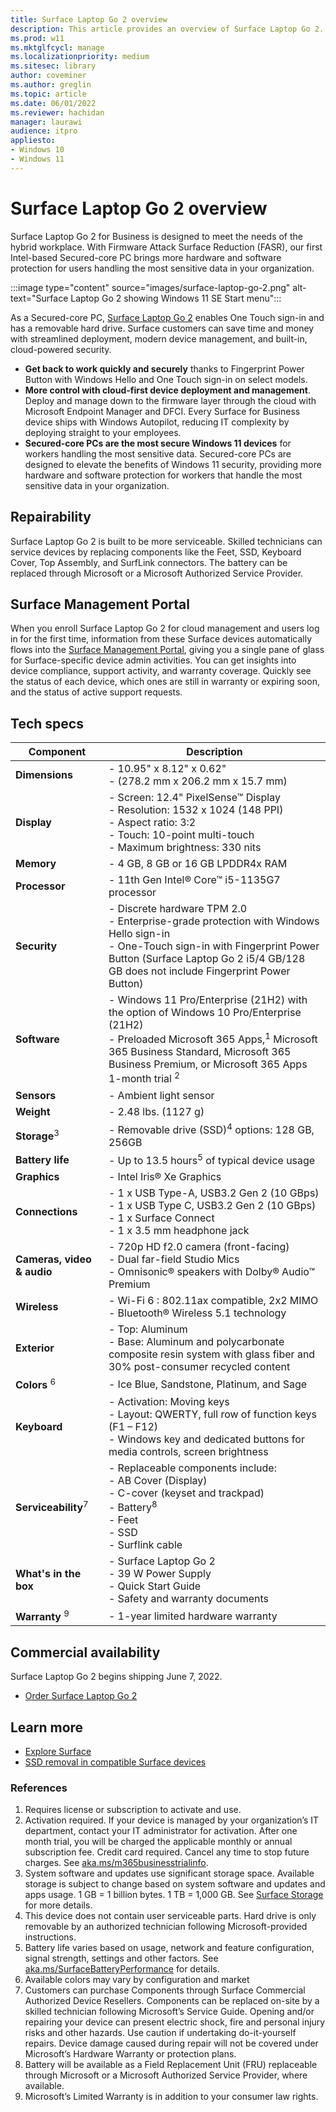 ```yaml
---
title: Surface Laptop Go 2 overview
description: This article provides an overview of Surface Laptop Go 2.
ms.prod: w11
ms.mktglfcycl: manage
ms.localizationpriority: medium
ms.sitesec: library
author: coveminer
ms.author: greglin
ms.topic: article
ms.date: 06/01/2022
ms.reviewer: hachidan
manager: laurawi
audience: itpro
appliesto:
- Windows 10
- Windows 11
---
```


# Surface Laptop Go 2 overview

Surface Laptop Go 2 for Business is designed to meet the needs of the hybrid workplace. With Firmware Attack Surface Reduction (FASR), our first Intel-based Secured-core PC brings more hardware and software protection for users handling the most sensitive data in your organization.

:::image type="content" source="images/surface-laptop-go-2.png" alt-text="Surface Laptop Go 2 showing Windows 11 SE Start menu":::<br>

As a Secured-core PC, [Surface Laptop Go 2](https://www.microsoft.com/surface/business/surface-laptop-go-2) enables One Touch sign-in and has a removable hard drive.  Surface customers can save time and money with streamlined deployment, modern device management, and built-in, cloud-powered security.

- **Get back to work quickly and securely** thanks to Fingerprint Power Button with Windows Hello and One Touch sign-in on select models.
- **More control with cloud-first device deployment and management**. Deploy and manage down to the firmware layer through the cloud with Microsoft Endpoint Manager and DFCI. Every Surface for Business device ships with Windows Autopilot, reducing IT complexity by deploying straight to your employees.
- **Secured-core PCs are the most secure Windows 11 devices** for workers handling the most sensitive data. Secured-core PCs are designed to elevate the benefits of Windows 11 security, providing more hardware and software protection for workers that handle the most sensitive data in your organization.

## Repairability

Surface Laptop Go 2 is built to be more serviceable. Skilled technicians can service devices by replacing components like the Feet, SSD, Keyboard Cover, Top Assembly, and SurfLink connectors. The battery can be replaced through Microsoft or a Microsoft Authorized Service Provider.

## Surface Management Portal

When you enroll Surface Laptop Go 2 for cloud management and users log in  for the first time, information from these Surface devices automatically flows into the [Surface Management Portal](surface-management-portal.md), giving you a single pane of glass for Surface-specific device admin activities. You can get insights into device compliance, support activity, and warranty coverage. Quickly see the status of each device, which ones are still in warranty or expiring soon, and the status of active support requests.

## Tech specs

| Component                  | Description                                                                                                                                                                                                                   |
| -------------------------- | ----------------------------------------------------------------------------------------------------------------------------------------------------------------------------------------------------------------------------- |
| **Dimensions**             | - 10.95" x 8.12" x 0.62"<br>- (278.2 mm x 206.2 mm x 15.7 mm)                                                                                                                                                                     |
| **Display**                | - Screen: 12.4" PixelSense™ Display<br>- Resolution: 1532 x 1024 (148 PPI)<br>- Aspect ratio: 3:2<br>- Touch: 10-point multi-touch<br>- Maximum brightness: 330 nits                                                           |
| **Memory**                 | - 4 GB, 8 GB or 16 GB LPDDR4x RAM                                                                                                                                                                                               |
| **Processor**              | - 11th Gen Intel® Core™ i5-1135G7 processor                                                                                                                                                                                   |
| **Security**               | - Discrete hardware TPM 2.0<br>- Enterprise-grade protection with Windows Hello sign-in<br>- One-Touch sign-in with Fingerprint Power Button (Surface Laptop Go 2 i5/4 GB/128 GB does not include Fingerprint Power Button)       |
| **Software**               | - Windows 11 Pro/Enterprise (21H2) with the option of Windows 10 Pro/Enterprise (21H2)<br>- Preloaded Microsoft 365 Apps,<sup>1</sup>  Microsoft 365 Business Standard, Microsoft 365 Business Premium, or Microsoft 365 Apps 1-month trial <sup>2</sup>  |
| **Sensors**                | - Ambient light sensor                                                                                                                                                                                                        |
| **Weight**                 | - 2.48 lbs. (1127 g)                                                                                                                                                                                                           |
| **Storage**<sup>3</sup>    | - Removable drive (SSD)<sup>4</sup>  options: 128 GB, 256GB                                                                                                                                                                                 |
| **Battery life**           | - Up to 13.5 hours<sup>5</sup> of typical device usage                                                                                                                                                                                    |
| **Graphics**               | - Intel Iris® Xe Graphics                                                                                                                                                                                                     |
| **Connections**            | - 1 x USB Type-A, USB3.2 Gen 2 (10 GBps)<br>- 1 x USB Type C, USB3.2 Gen 2 (10 GBps)<br>- 1 x Surface Connect<br>- 1 x 3.5  mm headphone jack                                                                                    |
| **Cameras, video & audio** | - 720p HD f2.0 camera (front-facing)<br>- Dual far-field Studio Mics<br>- Omnisonic® speakers with Dolby® Audio™ Premium                                                                                                      |
| **Wireless**               | - Wi-Fi 6 : 802.11ax compatible, 2x2 MIMO<br>- Bluetooth® Wireless 5.1 technology                                                                                                                                             |
| **Exterior**               | - Top: Aluminum<br>- Base: Aluminum and polycarbonate composite resin system with glass fiber and 30% post-consumer recycled content                                                                                          |
| **Colors** <sup>6</sup>    | - Ice Blue, Sandstone, Platinum, and Sage                                                                                                                                                                                     |
| **Keyboard**               | - Activation: Moving keys<br>- Layout: QWERTY, full row of function keys (F1 – F12)<br>- Windows key and dedicated buttons for media controls, screen brightness                                                              |
| **Serviceability**<sup>7</sup> | - Replaceable components include:<br>- AB Cover (Display)<br>- C-cover (keyset and trackpad)<br>- Battery<sup>8</sup> <br>- Feet<br>- SSD<br>- Surflink cable                                                                              |
| **What's in the box**      | - Surface Laptop Go 2<br>- 39 W Power Supply<br>- Quick Start Guide<br>- Safety and warranty documents                                                                                                                                     |
| **Warranty** <sup>9</sup>               | - 1-year limited hardware warranty                                                                                                                                                                                            |

## Commercial availability

Surface Laptop Go 2 begins shipping June 7, 2022. 

- [Order Surface Laptop Go 2](https://www.microsoft.com/surface/business/surface-laptop-go-2) 

## Learn more

- [Explore Surface](https://exploresurface.com) 
- [SSD removal in compatible Surface devices](surface-ssd-removal-guide.md)


### References

1. Requires license or subscription to activate and use.
2. Activation required. If your device is managed by your organization’s IT department, contact your IT administrator for activation. After one month trial, you will be charged the applicable monthly or annual subscription fee. Credit card required. Cancel any time to stop future charges. See [aka.ms/m365businesstrialinfo](https://aka.ms/m365businesstrialinfo).
3. System software and updates use significant storage space. Available storage is subject to change based on system software and updates and apps usage. 1 GB = 1 billion bytes. 1 TB = 1,000 GB. See [Surface Storage](https://support.microsoft.com/help/4023513/surface-surface-storage?os=windows-10&=undefined) for more details.
4. This device does not contain user serviceable parts. Hard drive is only removable by an authorized technician following Microsoft-provided instructions.
5. Battery life varies based on usage, network and feature configuration, signal strength, settings and other factors. See [aka.ms/SurfaceBatteryPerformance](https://aka.ms/SurfaceBatteryPerformance) for details.
6. Available colors may vary by configuration and market
7. Customers can purchase Components through Surface Commercial Authorized Device Resellers. Components can be replaced on-site by a skilled technician following Microsoft’s Service Guide. Opening and/or repairing your device can present electric shock, fire and personal injury risks and other hazards. Use caution if undertaking do-it-yourself repairs. Device damage caused during repair will not be covered under Microsoft’s Hardware Warranty or protection plans.
8. Battery will be available as a Field Replacement Unit (FRU) replaceable through Microsoft or a Microsoft Authorized Service Provider, where available. 
9. Microsoft’s Limited Warranty is in addition to your consumer law rights.
